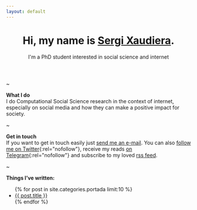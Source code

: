 ```yaml
---
layout: default
---
```

<header>
	<h1>Hi, my name is <a href="/">Sergi Xaudiera</a>.</h1>
	<aside>I'm a PhD student interested in social science and internet</aside>
</header>

~

**What I do**  
I do Computational Social Science research in the context of internet, especially on social media and how they can make a positive impact for society.

~

**Get in touch**  
If you want to get in touch easily just [send me an e-mail](mailto:sergi@xaudiera.xyz). You can also [follow me on Twitter](http://twitter.com/SergiXaudiera){:rel="nofollow"}, receive my reads [on Telegram](https://t.me/readingx){:rel="nofollow"} and subscribe to my loved [rss feed](https://sergi.xaudiera.xyz/feed.xml).

~

**Things I’ve written:**
<ul>
  {% for post in site.categories.portada limit:10 %}
    <li>
      <a href="{{ post.url }}">{{ post.title }}</a> 
    </li>
  {% endfor %}
</ul>